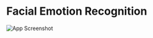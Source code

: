 # Facial Emotion Recognition
![App Screenshot](https://acart.com/wp-content/uploads/2017/04/facial-recognition-img2.jpg)
